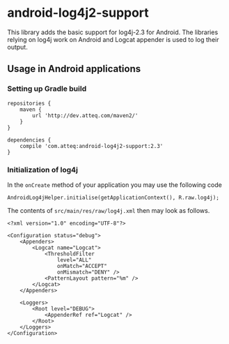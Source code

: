# android-log4j2-support

This library adds the basic support for log4j-2.3 for Android. The libraries relying on log4j work on Android and Logcat appender is used to log their output.

## Usage in Android applications

### Setting up Gradle build

```
repositories {
    maven {
        url 'http://dev.atteq.com/maven2/'
    }
}

dependencies {
    compile 'com.atteq:android-log4j2-support:2.3'
}
```

### Initialization of log4j

In the `onCreate` method of your application you may use the following code

```
AndroidLog4jHelper.initialise(getApplicationContext(), R.raw.log4j);
```

The contents of `src/main/res/raw/log4j.xml` then may look as follows.

```
<?xml version="1.0" encoding="UTF-8"?>

<Configuration status="debug">
    <Appenders>
        <Logcat name="Logcat">
            <ThresholdFilter
                level="ALL"
                onMatch="ACCEPT"
                onMismatch="DENY" />
            <PatternLayout pattern="%m" />
        </Logcat>
    </Appenders>

    <Loggers>
        <Root level="DEBUG">
            <AppenderRef ref="Logcat" />
        </Root>
    </Loggers>
</Configuration>
```
